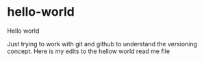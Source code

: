 # hello-world
Hello world

Just trying to work with git and github to understand the versioning concept. Here is my edits to the hellow world read me file
